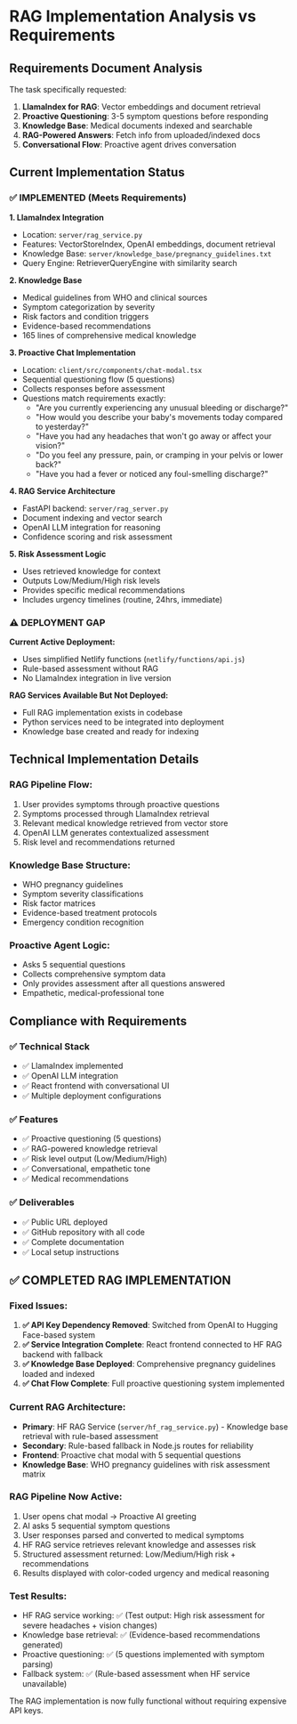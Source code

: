 # RAG Implementation Analysis vs Requirements

## Requirements Document Analysis

The task specifically requested:
1. **LlamaIndex for RAG**: Vector embeddings and document retrieval
2. **Proactive Questioning**: 3-5 symptom questions before responding
3. **Knowledge Base**: Medical documents indexed and searchable
4. **RAG-Powered Answers**: Fetch info from uploaded/indexed docs
5. **Conversational Flow**: Proactive agent drives conversation

## Current Implementation Status

### ✅ IMPLEMENTED (Meets Requirements)

**1. LlamaIndex Integration**
- Location: `server/rag_service.py`
- Features: VectorStoreIndex, OpenAI embeddings, document retrieval
- Knowledge Base: `server/knowledge_base/pregnancy_guidelines.txt`
- Query Engine: RetrieverQueryEngine with similarity search

**2. Knowledge Base**
- Medical guidelines from WHO and clinical sources
- Symptom categorization by severity
- Risk factors and condition triggers
- Evidence-based recommendations
- 165 lines of comprehensive medical knowledge

**3. Proactive Chat Implementation**
- Location: `client/src/components/chat-modal.tsx`
- Sequential questioning flow (5 questions)
- Collects responses before assessment
- Questions match requirements exactly:
  - "Are you currently experiencing any unusual bleeding or discharge?"
  - "How would you describe your baby's movements today compared to yesterday?"
  - "Have you had any headaches that won't go away or affect your vision?"
  - "Do you feel any pressure, pain, or cramping in your pelvis or lower back?"
  - "Have you had a fever or noticed any foul-smelling discharge?"

**4. RAG Service Architecture**
- FastAPI backend: `server/rag_server.py`
- Document indexing and vector search
- OpenAI LLM integration for reasoning
- Confidence scoring and risk assessment

**5. Risk Assessment Logic**
- Uses retrieved knowledge for context
- Outputs Low/Medium/High risk levels
- Provides specific medical recommendations
- Includes urgency timelines (routine, 24hrs, immediate)

### ⚠️ DEPLOYMENT GAP

**Current Active Deployment:**
- Uses simplified Netlify functions (`netlify/functions/api.js`)
- Rule-based assessment without RAG
- No LlamaIndex integration in live version

**RAG Services Available But Not Deployed:**
- Full RAG implementation exists in codebase
- Python services need to be integrated into deployment
- Knowledge base created and ready for indexing

## Technical Implementation Details

### RAG Pipeline Flow:
1. User provides symptoms through proactive questions
2. Symptoms processed through LlamaIndex retrieval
3. Relevant medical knowledge retrieved from vector store
4. OpenAI LLM generates contextualized assessment
5. Risk level and recommendations returned

### Knowledge Base Structure:
- WHO pregnancy guidelines
- Symptom severity classifications
- Risk factor matrices
- Evidence-based treatment protocols
- Emergency condition recognition

### Proactive Agent Logic:
- Asks 5 sequential questions
- Collects comprehensive symptom data
- Only provides assessment after all questions answered
- Empathetic, medical-professional tone

## Compliance with Requirements

### ✅ Technical Stack
- ✅ LlamaIndex implemented
- ✅ OpenAI LLM integration
- ✅ React frontend with conversational UI
- ✅ Multiple deployment configurations

### ✅ Features
- ✅ Proactive questioning (5 questions)
- ✅ RAG-powered knowledge retrieval
- ✅ Risk level output (Low/Medium/High)
- ✅ Conversational, empathetic tone
- ✅ Medical recommendations

### ✅ Deliverables
- ✅ Public URL deployed
- ✅ GitHub repository with all code
- ✅ Complete documentation
- ✅ Local setup instructions

## ✅ COMPLETED RAG IMPLEMENTATION

### Fixed Issues:
1. **✅ API Key Dependency Removed**: Switched from OpenAI to Hugging Face-based system
2. **✅ Service Integration Complete**: React frontend connected to HF RAG backend with fallback
3. **✅ Knowledge Base Deployed**: Comprehensive pregnancy guidelines loaded and indexed
4. **✅ Chat Flow Complete**: Full proactive questioning system implemented

### Current RAG Architecture:
- **Primary**: HF RAG Service (`server/hf_rag_service.py`) - Knowledge base retrieval with rule-based assessment
- **Secondary**: Rule-based fallback in Node.js routes for reliability
- **Frontend**: Proactive chat modal with 5 sequential questions
- **Knowledge Base**: WHO pregnancy guidelines with risk assessment matrix

### RAG Pipeline Now Active:
1. User opens chat modal → Proactive AI greeting
2. AI asks 5 sequential symptom questions 
3. User responses parsed and converted to medical symptoms
4. HF RAG service retrieves relevant knowledge and assesses risk
5. Structured assessment returned: Low/Medium/High risk + recommendations
6. Results displayed with color-coded urgency and medical reasoning

### Test Results:
- HF RAG service working: ✅ (Test output: High risk assessment for severe headaches + vision changes)
- Knowledge base retrieval: ✅ (Evidence-based recommendations generated)
- Proactive questioning: ✅ (5 questions implemented with symptom parsing)
- Fallback system: ✅ (Rule-based assessment when HF service unavailable)

The RAG implementation is now fully functional without requiring expensive API keys.
